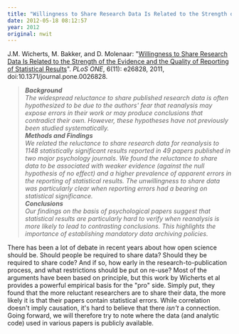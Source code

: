 ```yaml
---
title: "Willingness to Share Research Data Is Related to the Strength of the Evidence and the Quality of Reporting of Statistical Results"
date: 2012-05-18 08:12:57
year: 2012
original: nwit
---
```

<p>J.M. Wicherts, M. Bakker, and D. Molenaar: "<a href="http://www.plosone.org/article/info%3Adoi%2F10.1371%2Fjournal.pone.0026828">Willingness to Share Research Data Is Related to the Strength of the Evidence and the Quality of Reporting of Statistical Results</a>". <cite>PLoS ONE</cite>, 6(11): e26828, 2011, doi:10.1371/journal.pone.0026828.</p>
<blockquote><em><strong>Background</strong>
<br>
The widespread reluctance to share published research data is often hypothesized to be due to the authors' fear that reanalysis may expose errors in their work or may produce conclusions that contradict their own. However, these hypotheses have not previously been studied systematically.</em>
<br>
<em><strong>Methods and Findings</strong>
<br>
We related the reluctance to share research data for reanalysis to 1148 statistically significant results reported in 49 papers published in two major psychology journals. We found the reluctance to share data to be associated with weaker evidence (against the null hypothesis of no effect) and a higher prevalence of apparent errors in the reporting of statistical results. The unwillingness to share data was particularly clear when reporting errors had a bearing on statistical significance.</em>
<br>
<em><strong>Conclusions</strong>
<br>
Our findings on the basis of psychological papers suggest that statistical results are particularly hard to verify when reanalysis is more likely to lead to contrasting conclusions. This highlights the importance of establishing mandatory data archiving policies.</em></blockquote>
<p>There has been a lot of debate in recent years about how open science should be. Should people be required to share data? Should they be required to share code? And if so, how early in the research-to-publication process, and what restrictions should be put on re-use? Most of the arguments have been based on principle, but this work by Wicherts et al provides a powerful empirical basis for the "pro" side. Simply put, they found that the more reluctant researchers are to share their data, the more likely it is that their papers contain statistical errors. While correlation doesn't imply causation, it's hard to believe that there <em>isn't</em> a connection. Going forward, we will therefore try to note where the data (and analytic code) used in various papers is publicly available.</p>
